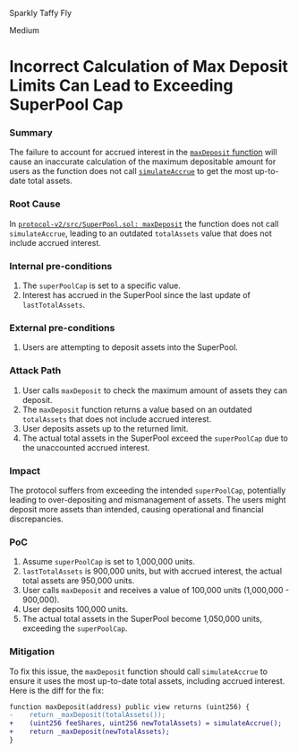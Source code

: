 Sparkly Taffy Fly

Medium

# Incorrect Calculation of Max Deposit Limits Can Lead to Exceeding SuperPool Cap

### Summary

The failure to account for accrued interest in the [`maxDeposit` function](https://github.com/sherlock-audit/2024-08-sentiment-v2/blob/main/protocol-v2/src/SuperPool.sol#L208-L210) will cause an inaccurate calculation of the maximum depositable amount for users as the function does not call [`simulateAccrue`](https://github.com/sherlock-audit/2024-08-sentiment-v2/blob/main/protocol-v2/src/SuperPool.sol#L653-L663) to get the most up-to-date total assets.

### Root Cause

In [`protocol-v2/src/SuperPool.sol: maxDeposit`](https://github.com/sherlock-audit/2024-08-sentiment-v2/blob/main/protocol-v2/src/SuperPool.sol#L208-L210) the function does not call `simulateAccrue`, leading to an outdated `totalAssets` value that does not include accrued interest.

### Internal pre-conditions

1. The `superPoolCap` is set to a specific value.
2. Interest has accrued in the SuperPool since the last update of `lastTotalAssets`.

### External pre-conditions

1. Users are attempting to deposit assets into the SuperPool.

### Attack Path

1. User calls `maxDeposit` to check the maximum amount of assets they can deposit.
2. The `maxDeposit` function returns a value based on an outdated `totalAssets` that does not include accrued interest.
3. User deposits assets up to the returned limit.
4. The actual total assets in the SuperPool exceed the `superPoolCap` due to the unaccounted accrued interest.

### Impact

The protocol suffers from exceeding the intended `superPoolCap`, potentially leading to over-depositing and mismanagement of assets. The users might deposit more assets than intended, causing operational and financial discrepancies.

### PoC

1. Assume `superPoolCap` is set to 1,000,000 units.
2. `lastTotalAssets` is 900,000 units, but with accrued interest, the actual total assets are 950,000 units.
3. User calls `maxDeposit` and receives a value of 100,000 units (1,000,000 - 900,000).
4. User deposits 100,000 units.
5. The actual total assets in the SuperPool become 1,050,000 units, exceeding the `superPoolCap`.


### Mitigation

To fix this issue, the `maxDeposit` function should call `simulateAccrue` to ensure it uses the most up-to-date total assets, including accrued interest. Here is the diff for the fix:

```diff
function maxDeposit(address) public view returns (uint256) {
-    return _maxDeposit(totalAssets());
+    (uint256 feeShares, uint256 newTotalAssets) = simulateAccrue();
+    return _maxDeposit(newTotalAssets);
}
```